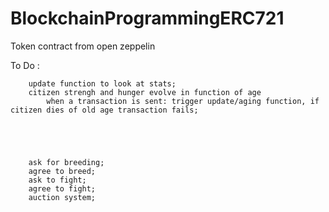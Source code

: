 # BlockchainProgrammingERC721

Token contract from open zeppelin





To Do : 

		update function to look at stats;
		citizen strengh and hunger evolve in function of age
			when a transaction is sent: trigger update/aging function, if citizen dies of old age transaction fails;





		ask for breeding;
		agree to breed;
		ask to fight;
		agree to fight;
		auction system;
